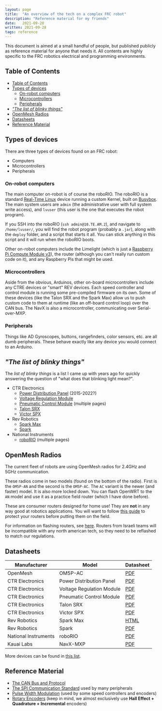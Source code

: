 ```yaml
---
layout: page
title:  "An overview of the tech on a complex FRC robot"
description: "Reference material for my friends"
date:   2021-09-28
written: 2021-09-28
tags: reference
---
```


This document is aimed at a small handful of people, but published publicly as reference material for anyone that needs it. All contents are highly specific to the FRC robotics electrical and programming environments.

## Table of Contents

- [Table of Contents](#table-of-contents)
- [Types of devices](#types-of-devices)
  - [On-robot computers](#on-robot-computers)
  - [Microcontrollers](#microcontrollers)
  - [Peripherals](#peripherals)
- [*"The list of blinky things"*](#the-list-of-blinky-things)
- [OpenMesh Radios](#openmesh-radios)
- [Datasheets](#datasheets)
- [Reference Material](#reference-material)

## Types of devices

There are three types of devices found on an FRC robot:

- Computers
- Microcontrollers
- Peripherals

### On-robot computers

The main computer on-robot is of course the roboRIO. The roboRIO is a standard [Real-Time Linux](https://www.linuxfoundation.org/blog/intro-to-real-time-linux-for-embedded-developers/) device running a custom Kernel, built on [Busybox](https://en.wikipedia.org/wiki/BusyBox). The main system users are `admin` (the administrative user with full system write access), and `lvuser` (this user is the one that executes the robot program).

If you SSH into the roboRIO (`ssh admin@10.TE.AM.2`), and navigate to `/home/lvuser/`, you will find the robot program (probably a `.jar`), along with the `deploy` folder, and a script that starts it all. You can stick anything in this script and it will run when the roboRIO boots.

Other on-robot computers include the Limelight (which is just a [Raspberry Pi Compute Module v3](https://www.raspberrypi.org/products/compute-module-3-plus/)), the router (although you can't really run custom code on it), and any Raspberry Pis that might be used.

### Microcontrollers

Aside from the obvious, Arduinos, other on-board microcontrollers include any CTRE devices or "smart" REV devices. Each speed controller and control module is running some pre-compiled firmware on its own. Some of these devices (like the Talon SRX and the Spark Max) allow us to push custom code to them at runtime (like an off-board control loop) over the CAN bus. The NavX is also a microcontroller, communicating over Serial-over-MXP.

### Peripherals

Things like AD Gyroscopes, buttons, rangefinders, color sensors, etc. are all dumb peripherals. These behave exactly like any device you would connect to an Arduino.

## *"The list of blinky things"*

The *list of blinky things* is a list I came up with years ago for quickly answering the question of "what does that blinking light mean?".

- CTR Electronics
  - [Power Distribution Panel](https://www.ctr-electronics.com/downloads/pdf/PDP%20User's%20Guide.pdf#%5B%7B%22num%22%3A60%2C%22gen%22%3A0%7D%2C%7B%22name%22%3A%22XYZ%22%7D%2C69%2C696%2C0%5D) (2015-2022?)
  - [Voltage Regulation Module](https://www.ctr-electronics.com/VRM%20User's%20Guide.pdf#%5B%7B%22num%22%3A28%2C%22gen%22%3A0%7D%2C%7B%22name%22%3A%22XYZ%22%7D%2C69%2C696%2C0%5D)
  - [Pneumatic Control Module](https://www.ctr-electronics.com/downloads/pdf/PCM%20User's%20Guide.pdf#%5B%7B%22num%22%3A51%2C%22gen%22%3A0%7D%2C%7B%22name%22%3A%22XYZ%22%7D%2C69%2C720%2C0%5D) (multiple pages)
  - [Talon SRX](http://www.ctr-electronics.com/Talon%20SRX%20User's%20Guide.pdf#%5B%7B%22num%22%3A93%2C%22gen%22%3A0%7D%2C%7B%22name%22%3A%22XYZ%22%7D%2C33%2C705%2C0%5D)
  - [Victor SPX](http://www.ctr-electronics.com/downloads/pdf/Victor%20SPX%20User's%20Guide.pdf#page=11&zoom=auto,-207,705)
- Rev Robotics
  - [Spark Max](https://docs.revrobotics.com/sparkmax/status-led)
  - [Spark](https://www.revrobotics.com/content/docs/REV-11-1200-UM.pdf#page=14&zoom=auto,2,756)
- National Instruments
  - [roboRIO](https://www.ni.com/pdf/manuals/374474a.pdf#G45855) (multiple pages)


## OpenMesh Radios

The current fleet of robots are using OpenMesh radios for 2.4GHz and 5GHz communication. 

These radios come in two models (found on the bottom of the radio). First is the `OM5P-AN` and the second is the `OM5P-AC`. The `AC` variant is the newer (and faster) model. It is also more locked down. You can flash OpenWRT to the `AN` model and use it as a practice field router (which I have done before).

These are consumer routers designed for home use! They are **not** in any way good at robotics applications. You will want to follow [this guide](https://docs.wpilib.org/en/stable/docs/networking/networking-introduction/om5p-ac-radio-modification.html) to protect your routers before putting them on the field.

For information on flashing routers, see [here](https://docs.wpilib.org/en/stable/docs/zero-to-robot/step-3/radio-programming.html#programming-your-radio). Routers from Israeli teams will be incompatible with any north american tech, so they need to be reflashed to match our regulations.

## Datasheets

| Manufacturer         | Model                     | Datasheet                                                                                                                    |
|----------------------|---------------------------|------------------------------------------------------------------------------------------------------------------------------|
| OpenMesh             | OM5P-AC                   | [PDF](https://www.openmesh.com/resource-downloads/OM-Series-Datasheet.pdf)                                                   |
| CTR Electronics      | Power Distribution Panel  | [PDF](https://www.ctr-electronics.com/downloads/pdf/PDP%20User's%20Guide.pdf)                                                |
| CTR Electronics      | Voltage Regulation Module | [PDF](https://www.ctr-electronics.com/VRM%20User's%20Guide.pdf)                                                              |
| CTR Electronics      | Pneumatic Control Module  | [PDF](https://www.ctr-electronics.com/downloads/pdf/PCM%20User's%20Guide.pdf)                                                |
| CTR Electronics      | Talon SRX                 | [PDF](https://www.ctr-electronics.com/Talon%20SRX%20User's%20Guide.pdf)                                                      |
| CTR Electronics      | Victor SPX                | [PDF](https://www.ctr-electronics.com/downloads/pdf/Victor%20SPX%20User's%20Guide.pdf)                                       |
| Rev Robotics         | Spark Max                 | [HTML](https://docs.revrobotics.com/sparkmax/status-led)                                                                     |
| Rev Robotics         | Spark                     | [PDF](https://www.revrobotics.com/content/docs/REV-11-1200-UM.pdf)                                                           |
| National Instruments | roboRIO                   | [PDF](https://www.ni.com/pdf/manuals/374474a.pdf)                                                                            |
| Kauai Labs           | NavX-MXP                  | [PDF](https://pdocs.kauailabs.com/navx-mxp/wp-content/uploads/2020/09/navx2-mxp_robotics_navigation_sensor_user_guide-8.pdf) |

More devices can be found in [this list](https://docs.wpilib.org/en/stable/docs/controls-overviews/control-system-hardware.html).

## Reference Material

- [The CAN Bus and Protocol](https://en.wikipedia.org/wiki/CAN_bus)
- [The SPI Communication Standard](https://en.wikipedia.org/wiki/Serial_Peripheral_Interface) used by many peripherals
- [Pulse Width Modulation](https://en.wikipedia.org/wiki/Pulse-width_modulation) (used by some speed controllers and encoders)
- [Rotary Encoders](https://en.wikipedia.org/wiki/Rotary_encoder) (keep in mind, we almost exclusively use **Hall Effect + Quadrature + Incremental** encoders)